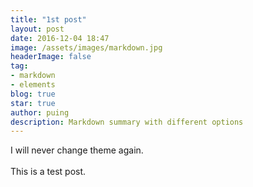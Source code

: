 ```yaml
---
title: "1st post"
layout: post
date: 2016-12-04 18:47
image: /assets/images/markdown.jpg
headerImage: false
tag:
- markdown
- elements
blog: true
star: true
author: puing
description: Markdown summary with different options
---
```


I will never change theme again.
<br><br>
This is a test post.
<br>

